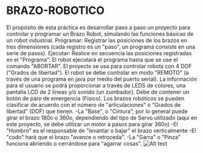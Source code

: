 # BRAZO-ROBOTICO
El propósito de esta práctica es desarrollar paso a paso un proyecto para controlar y programar un Brazo Robot, simulando las funciones básicas de un robot industrial.
Programar: Registrar las posiciones de los brazos en tres dimensiones (cada registro es un "paso", un programa consiste en una serie de pasos).
Ejecutar: Realice en secuencia las posiciones registradas en el "Programa". El robot ejecutará el programa hasta que se use el comando "ABORTAR".
El proyecto se usa para controlar robots con  4 DOF ("Grados de libertad").
El robot se debe controlar en modo "REMOTO" (a través de una programa en java por medio del puerto serial).
La información para el usuario se podrá proporcionar a través de LEDS de colores, una pantalla LCD de 2 líneas y/ó sonido (un zumbador).
Debe de contener un botón de paro de emergencia (Físico).
Los brazos robóticos se pueden clasificar de acuerdo con el número de "articulaciones" o "Grados de libertad" (DOF) que tienen.
  -La "Base", o "Cintura", por lo general puede girar el brazo 180o o 360o, dependiendo del   tipo de Servo utilizado
   (aquí en este proyecto, se debe utilizar un motor a pasos para girar 360o)
  -El "Hombro" es el responsable de "levantar o bajar" el brazo verticalmente
  -El "codo" hará que el brazo "avance o retroceda".
  -La "Garra" o "Pinza" funciona abriendo o cerrándose para "agarrar cosas".
  ![Alt text](relative/path/to/img.jpg?raw=true "resultado brazoo")
 

